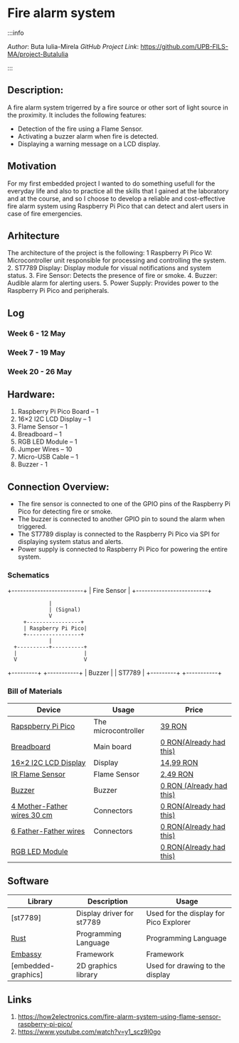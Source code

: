 # Fire alarm system

:::info

*Author*: Buta Iulia-Mirela
*GitHub Project Link*: https://github.com/UPB-FILS-MA/project-ButaIulia

:::


## Description:

A fire alarm system trigerred by a fire source or other sort of light source in the proximity. It includes the following features:
- Detection of the fire using a Flame Sensor.
- Activating a buzzer alarm when fire is detected.
- Displaying a warning message on a LCD display.

## Motivation
For my first embedded project I wanted to do something usefull for the everyday life and also to practice all the skills that I gained at the laboratory and at the course, and so I choose to  develop a reliable and cost-effective fire alarm system using Raspberry Pi Pico that can detect and alert users in case of fire emergencies.

## Arhitecture
The architecture of the project is the following:
1	Raspberry Pi Pico W: Microcontroller unit responsible for processing and controlling the system.
2. ST7789 Display: Display module for visual notifications and system status.
3. Fire Sensor: Detects the presence of fire or smoke.
4. Buzzer: Audible alarm for alerting users.
5. Power Supply: Provides power to the Raspberry Pi Pico and peripherals.

## Log

<!-- write every week your progress here -->

### Week 6 - 12 May

### Week 7 - 19 May

### Week 20 - 26 May

## Hardware:

1. Raspberry Pi Pico Board – 1
2. 16×2 I2C LCD Display – 1
3. Flame Sensor – 1
4. Breadboard – 1
5. RGB LED Module – 1
6. Jumper Wires – 10
7. Micro-USB Cable – 1
9. Buzzer - 1

## Connection Overview:
* The fire sensor is connected to one of the GPIO pins of the Raspberry Pi Pico for detecting fire or smoke.
* The buzzer is connected to another GPIO pin to sound the alarm when triggered.
* The ST7789 display is connected to the Raspberry Pi Pico via SPI for displaying system status and alerts.
* Power supply is connected to Raspberry Pi Pico for powering the entire system.

### Schematics

+-------------------------+
 |      Fire Sensor        |
 +-------------------------+
 
                 |
                 | (Signal)
                 V
         +-----------------+
         | Raspberry Pi Pico|
         +-----------------+
                 |
      +----------+----------+
      |                     |
      V                     V
 +---------+           +-----------+
 |  Buzzer |           |  ST7789   |
 +---------+           +-----------+

### Bill of Materials

<!-- Fill out this table with all the hardware components that you might need.

The format is

| [Device](link://to/device) | This is used ... | [price](link://to/store) |



-->

| Device                                                                                                  | Usage               | Price                                                                                                                                                                                                                                                                                |
| ------------------------------------------------------------------------------------------------------- | ------------------- | ------------------------------------------------------------------------------------------------------------------------------------------------------------------------------------------------------------------------------------------------------------------------------------ |
| [Rapspberry Pi Pico](https://www.raspberrypi.com/documentation/microcontrollers/raspberry-pi-pico.html) | The microcontroller | [39 RON](https://www.optimusdigital.ro/en/raspberry-pi-boards/12394-raspberry-pi-pico-w.html)                                                                                                                                                                                        |
| [Breadboard]()                                                                                          | Main board          | [0 RON(Already had this)]()                                                                                                                                                                                                                                                          |
| [ 16×2 I2C LCD Display ]()                                                                         | Display             | [14,99 RON](https://www.optimusdigital.ro/ro/optoelectronice-lcd-uri/62-lcd-1602-cu-interfata-i2c-si-backlight-galben-verde.html)                                                                                                                                                           |
| [IR Flame Sensor]()                                                                | Flame Sensor     | [2,49 RON](https://www.optimusdigital.ro/en/optical-sensors/110-ir-flame-sensor.html)                                                                                                                         |
| [Buzzer]()                                                                                              | Buzzer              | [0 RON (Already had this)]()                                                                                                                                                                                                                                                         |
| [4 Mother-Father wires 30 cm]()                                                                         | Connectors          | [0 RON(Already had this)]()                                                                                                                                                                                                                                                          |
| [6 Father-Father wires]()                                                                               | Connectors          | [0 RON(Already had this)]()                           |     
| [ RGB LED Module]()                                                                                          |        | [0 RON(Already had this)]()                                                                                                                                                                                                                               

## Software

| Library                                  | Description                        | Usage                              |
| ---------------------------------------- | ---------------------------------- | ---------------------------------- |
| [st7789] | Display driver for st7789 | Used for the display for Pico Explorer |
| [Rust](https://www.rust-lang.org/)       | Programming Language               | Programming Language               |
| [Embassy](https://embassy.dev/)          | Framework                          | Framework                          |
| [embedded-graphics]         | 2D graphics library                         | Used for drawing to the display           


## Links

<!-- Add a few links that inspired you and that you think you will use for your project -->

1. https://how2electronics.com/fire-alarm-system-using-flame-sensor-raspberry-pi-pico/
2. https://www.youtube.com/watch?v=y1_scz9I0go